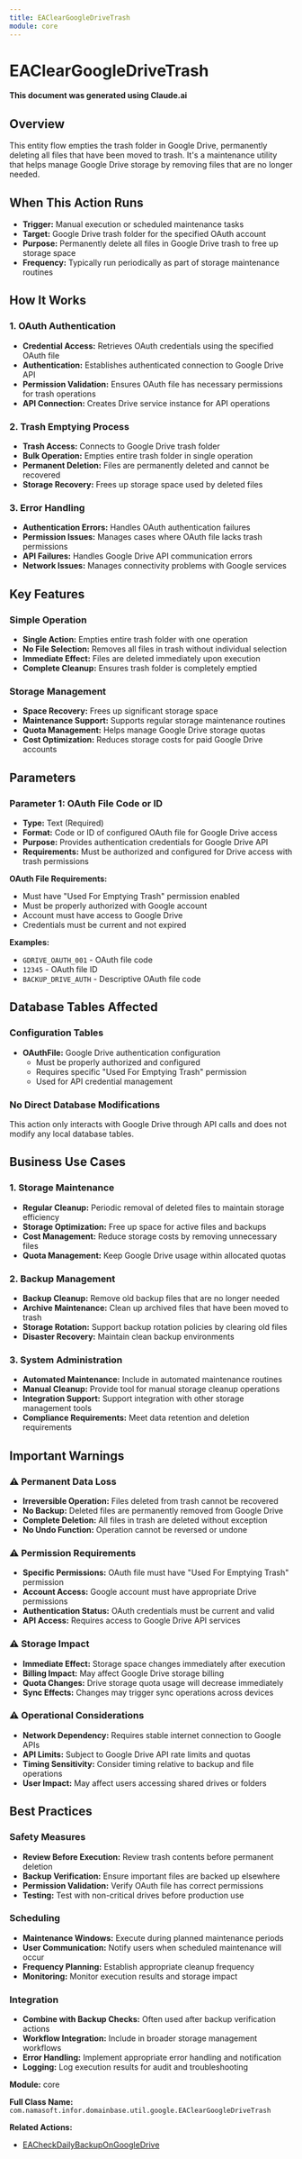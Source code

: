 ```yaml
---
title: EAClearGoogleDriveTrash
module: core
---
```



<div class='entity-flows'>

# EAClearGoogleDriveTrash

**This document was generated using Claude.ai**

## Overview

This entity flow empties the trash folder in Google Drive, permanently deleting all files that have been moved to trash. It's a maintenance utility that helps manage Google Drive storage by removing files that are no longer needed.

## When This Action Runs

- **Trigger:** Manual execution or scheduled maintenance tasks
- **Target:** Google Drive trash folder for the specified OAuth account
- **Purpose:** Permanently delete all files in Google Drive trash to free up storage space
- **Frequency:** Typically run periodically as part of storage maintenance routines

## How It Works

### 1. OAuth Authentication
- **Credential Access:** Retrieves OAuth credentials using the specified OAuth file
- **Authentication:** Establishes authenticated connection to Google Drive API
- **Permission Validation:** Ensures OAuth file has necessary permissions for trash operations
- **API Connection:** Creates Drive service instance for API operations

### 2. Trash Emptying Process
- **Trash Access:** Connects to Google Drive trash folder
- **Bulk Operation:** Empties entire trash folder in single operation
- **Permanent Deletion:** Files are permanently deleted and cannot be recovered
- **Storage Recovery:** Frees up storage space used by deleted files

### 3. Error Handling
- **Authentication Errors:** Handles OAuth authentication failures
- **Permission Issues:** Manages cases where OAuth file lacks trash permissions
- **API Failures:** Handles Google Drive API communication errors
- **Network Issues:** Manages connectivity problems with Google services

## Key Features

### Simple Operation
- **Single Action:** Empties entire trash folder with one operation
- **No File Selection:** Removes all files in trash without individual selection
- **Immediate Effect:** Files are deleted immediately upon execution
- **Complete Cleanup:** Ensures trash folder is completely emptied

### Storage Management
- **Space Recovery:** Frees up significant storage space
- **Maintenance Support:** Supports regular storage maintenance routines
- **Quota Management:** Helps manage Google Drive storage quotas
- **Cost Optimization:** Reduces storage costs for paid Google Drive accounts

## Parameters

### Parameter 1: OAuth File Code or ID
- **Type:** Text (Required)
- **Format:** Code or ID of configured OAuth file for Google Drive access
- **Purpose:** Provides authentication credentials for Google Drive API
- **Requirements:** Must be authorized and configured for Drive access with trash permissions

**OAuth File Requirements:**
- Must have "Used For Emptying Trash" permission enabled
- Must be properly authorized with Google account
- Account must have access to Google Drive
- Credentials must be current and not expired

**Examples:**
- `GDRIVE_OAUTH_001` - OAuth file code
- `12345` - OAuth file ID
- `BACKUP_DRIVE_AUTH` - Descriptive OAuth file code

## Database Tables Affected

### Configuration Tables
- **OAuthFile:** Google Drive authentication configuration
  - Must be properly authorized and configured
  - Requires specific "Used For Emptying Trash" permission
  - Used for API credential management

### No Direct Database Modifications
This action only interacts with Google Drive through API calls and does not modify any local database tables.

## Business Use Cases

### 1. Storage Maintenance
- **Regular Cleanup:** Periodic removal of deleted files to maintain storage efficiency
- **Storage Optimization:** Free up space for active files and backups
- **Cost Management:** Reduce storage costs by removing unnecessary files
- **Quota Management:** Keep Google Drive usage within allocated quotas

### 2. Backup Management
- **Backup Cleanup:** Remove old backup files that are no longer needed
- **Archive Maintenance:** Clean up archived files that have been moved to trash
- **Storage Rotation:** Support backup rotation policies by clearing old files
- **Disaster Recovery:** Maintain clean backup environments

### 3. System Administration
- **Automated Maintenance:** Include in automated maintenance routines
- **Manual Cleanup:** Provide tool for manual storage cleanup operations
- **Integration Support:** Support integration with other storage management tools
- **Compliance Requirements:** Meet data retention and deletion requirements

## Important Warnings

### ⚠️ Permanent Data Loss
- **Irreversible Operation:** Files deleted from trash cannot be recovered
- **No Backup:** Deleted files are permanently removed from Google Drive
- **Complete Deletion:** All files in trash are deleted without exception
- **No Undo Function:** Operation cannot be reversed or undone

### ⚠️ Permission Requirements
- **Specific Permissions:** OAuth file must have "Used For Emptying Trash" permission
- **Account Access:** Google account must have appropriate Drive permissions
- **Authentication Status:** OAuth credentials must be current and valid
- **API Access:** Requires access to Google Drive API services

### ⚠️ Storage Impact
- **Immediate Effect:** Storage space changes immediately after execution
- **Billing Impact:** May affect Google Drive storage billing
- **Quota Changes:** Drive storage quota usage will decrease immediately
- **Sync Effects:** Changes may trigger sync operations across devices

### ⚠️ Operational Considerations
- **Network Dependency:** Requires stable internet connection to Google APIs
- **API Limits:** Subject to Google Drive API rate limits and quotas
- **Timing Sensitivity:** Consider timing relative to backup and file operations
- **User Impact:** May affect users accessing shared drives or folders

## Best Practices

### Safety Measures
- **Review Before Execution:** Review trash contents before permanent deletion
- **Backup Verification:** Ensure important files are backed up elsewhere
- **Permission Validation:** Verify OAuth file has correct permissions
- **Testing:** Test with non-critical drives before production use

### Scheduling
- **Maintenance Windows:** Execute during planned maintenance periods
- **User Communication:** Notify users when scheduled maintenance will occur
- **Frequency Planning:** Establish appropriate cleanup frequency
- **Monitoring:** Monitor execution results and storage impact

### Integration
- **Combine with Backup Checks:** Often used after backup verification actions
- **Workflow Integration:** Include in broader storage management workflows
- **Error Handling:** Implement appropriate error handling and notification
- **Logging:** Log execution results for audit and troubleshooting

**Module:** core

**Full Class Name:** `com.namasoft.infor.domainbase.util.google.EAClearGoogleDriveTrash`

**Related Actions:**
- [EACheckDailyBackupOnGoogleDrive](EACheckDailyBackupOnGoogleDrive.md)


</div>

